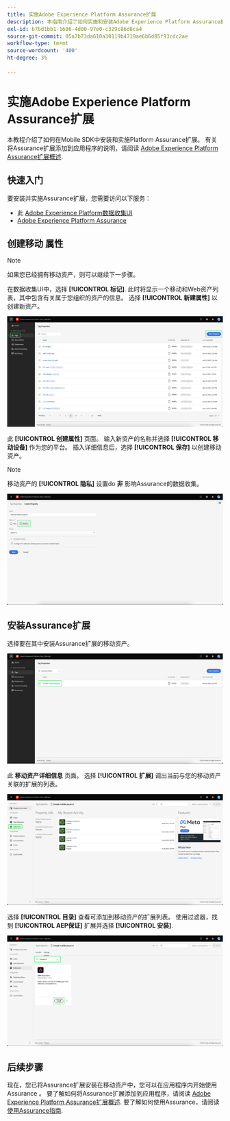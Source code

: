 ```yaml
---
title: 实施Adobe Experience Platform Assurance扩展
description: 本指南介绍了如何实施和安装Adobe Experience Platform Assurance扩展。
exl-id: b7bd1bb1-1606-4d00-97e0-c329c86d8ca4
source-git-commit: 05a7b73da610a30119b4719ae6b6d85f93cdc2ae
workflow-type: tm+mt
source-wordcount: '400'
ht-degree: 3%

---
```


# 实施Adobe Experience Platform Assurance扩展

本教程介绍了如何在Mobile SDK中安装和实施Platform Assurance扩展。 有关将Assurance扩展添加到应用程序的说明，请阅读 [Adobe Experience Platform Assurance扩展概述](https://developer.adobe.com/client-sdks/documentation/platform-assurance-sdk/#add-the-aep-assurance-extension-to-your-app).

## 快速入门

要安装并实施Assurance扩展，您需要访问以下服务：

- 此 [Adobe Experience Platform数据收集UI](https://experience.adobe.com/#/data-collection/)
- [Adobe Experience Platform Assurance](https://experience.adobe.com/assurance)

## 创建移动 属性

>[!NOTE]
>
>如果您已经拥有移动资产，则可以继续下一步骤。

在数据收集UI中，选择 **[!UICONTROL 标记]**. 此时将显示一个移动和Web资产列表，其中包含有关属于您组织的资产的信息。 选择 **[!UICONTROL 新建属性]** 以创建新资产。

![新资产按钮突出显示，显示您选择用来创建新资产的内容](./images/implement-assurance/create-new-property.png)

此 **[!UICONTROL 创建属性]** 页面。 输入新资产的名称并选择 **[!UICONTROL 移动设备]** 作为您的平台。 插入详细信息后，选择 **[!UICONTROL 保存]** 以创建移动资产。

>[!NOTE]
>
>移动资产的 **[!UICONTROL 隐私]** 设置do **非** 影响Assurance的数据收集。

![此时将显示“创建属性”页。 您可以在此处插入有关移动资产的信息。](./images/implement-assurance/create-property.png)

## 安装Assurance扩展

选择要在其中安装Assurance扩展的移动资产。

![此时会显示“标记属性”页面，其中突出显示了选定的移动属性。](./images/implement-assurance/select-mobile-property.png)

此 **移动资产详细信息** 页面。 选择 **[!UICONTROL 扩展]** 调出当前与您的移动资产关联的扩展的列表。

![此时将显示移动属性详细信息页面。 将显示有关最近活动的信息。 扩展选项卡会突出显示。](./images/implement-assurance/tag-properties.png)

选择 **[!UICONTROL 目录]** 查看可添加到移动资产的扩展列表。 使用过滤器，找到 **[!UICONTROL AEP保证]** 扩展并选择 **[!UICONTROL 安装]**.

![此时会显示扩展目录。 将筛选并显示Assurance扩展，并突出显示install按钮。](./images/implement-assurance/assurance-extension.png)

## 后续步骤

现在，您已将Assurance扩展安装在移动资产中，您可以在应用程序内开始使用Assurance 。 要了解如何将Assurance扩展添加到应用程序，请阅读 [Adobe Experience Platform Assurance扩展概述](https://developer.adobe.com/client-sdks/documentation/platform-assurance-sdk/#add-the-aep-assurance-extension-to-your-app). 要了解如何使用Assurance，请阅读 [使用Assurance指南](./using-assurance.md).
